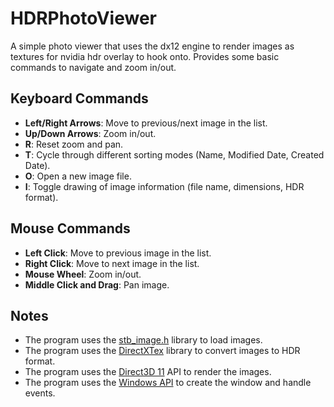 # HDRPhotoViewer

A simple photo viewer that uses the dx12 engine to render images as textures for nvidia hdr overlay to hook onto. Provides some basic commands to navigate and zoom in/out.

## Keyboard Commands

- **Left/Right Arrows**: Move to previous/next image in the list.
- **Up/Down Arrows**: Zoom in/out.
- **R**: Reset zoom and pan.
- **T**: Cycle through different sorting modes (Name, Modified Date, Created Date).
- **O**: Open a new image file.
- **I**: Toggle drawing of image information (file name, dimensions, HDR format).

## Mouse Commands

- **Left Click**: Move to previous image in the list.
- **Right Click**: Move to next image in the list.
- **Mouse Wheel**: Zoom in/out.
- **Middle Click and Drag**: Pan image.

## Notes

- The program uses the [stb_image.h](https://github.com/nothings/stb) library to load images.
- The program uses the [DirectXTex](https://github.com/Microsoft/DirectXTex) library to convert images to HDR format.
- The program uses the [Direct3D 11](https://docs.microsoft.com/en-us/windows/desktop/direct3d11/direct3d-11-graphics) API to render the images.
- The program uses the [Windows API](https://docs.microsoft.com/en-us/windows/desktop/apiindex/windows-api-index) to create the window and handle events.
